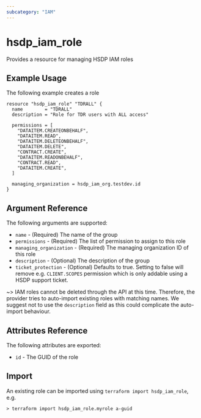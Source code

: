 ```yaml
---
subcategory: "IAM"
---
```


# hsdp_iam_role

Provides a resource for managing HSDP IAM roles

## Example Usage

The following example creates a role

```hcl
resource "hsdp_iam_role" "TDRALL" {
  name        = "TDRALL"
  description = "Role for TDR users with ALL access"

  permissions = [
    "DATAITEM.CREATEONBEHALF",
    "DATAITEM.READ",
    "DATAITEM.DELETEONBEHALF",
    "DATAITEM.DELETE",
    "CONTRACT.CREATE",
    "DATAITEM.READONBEHALF",
    "CONTRACT.READ",
    "DATAITEM.CREATE",
  ]

  managing_organization = hsdp_iam_org.testdev.id
}
```

## Argument Reference

The following arguments are supported:

* `name` - (Required) The name of the group
* `permissions` - (Required) The list of permission to assign to this role
* `managing_organization` - (Required) The managing organization ID of this role
* `description` - (Optional) The description of the group
* `ticket_protection` - (Optional) Defaults to true. Setting to false will remove e.g. `CLIENT.SCOPES` permission which is only addable using a HSDP support ticket.

~> IAM roles cannot be deleted through the API at this time. Therefore, the provider tries to auto-import existing roles with matching names. We suggest not to use the `description` field as this could complicate the auto-import behaviour.

## Attributes Reference

The following attributes are exported:

* `id` - The GUID of the role

## Import

An existing role can be imported using `terraform import hsdp_iam_role`, e.g.

```shell
> terraform import hsdp_iam_role.myrole a-guid
```
